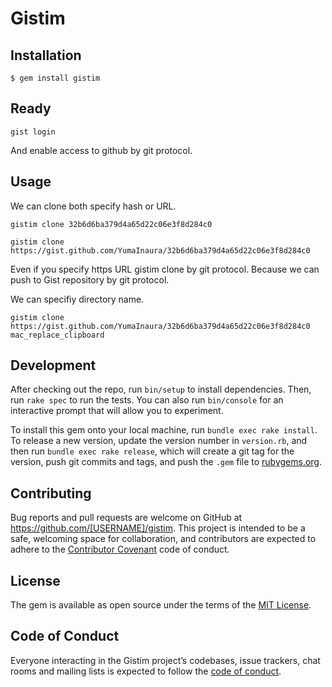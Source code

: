 # Gistim

## Installation

```
$ gem install gistim
```

## Ready

```
gist login
```

And enable access to github by git protocol.

## Usage

We can clone both specify hash or URL.

```
gistim clone 32b6d6ba379d4a65d22c06e3f8d284c0
```

```
gistim clone https://gist.github.com/YumaInaura/32b6d6ba379d4a65d22c06e3f8d284c0
```

Even if you specify https URL gistim clone by git protocol. Because we can push to Gist repository by git protocol.

We can specifiy directory name.

```
gistim clone https://gist.github.com/YumaInaura/32b6d6ba379d4a65d22c06e3f8d284c0 mac_replace_clipboard
```

## Development

After checking out the repo, run `bin/setup` to install dependencies. Then, run `rake spec` to run the tests. You can also run `bin/console` for an interactive prompt that will allow you to experiment.

To install this gem onto your local machine, run `bundle exec rake install`. To release a new version, update the version number in `version.rb`, and then run `bundle exec rake release`, which will create a git tag for the version, push git commits and tags, and push the `.gem` file to [rubygems.org](https://rubygems.org).

## Contributing

Bug reports and pull requests are welcome on GitHub at https://github.com/[USERNAME]/gistim. This project is intended to be a safe, welcoming space for collaboration, and contributors are expected to adhere to the [Contributor Covenant](http://contributor-covenant.org) code of conduct.

## License

The gem is available as open source under the terms of the [MIT License](https://opensource.org/licenses/MIT).

## Code of Conduct

Everyone interacting in the Gistim project’s codebases, issue trackers, chat rooms and mailing lists is expected to follow the [code of conduct](https://github.com/YumaInaura/gistim/blob/master/CODE_OF_CONDUCT.md).
